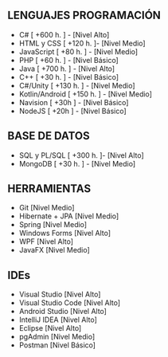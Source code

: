 <h2>LENGUAJES PROGRAMACIÓN</h2>

<ul>
  <li> C# [ +600 h. ] - [Nivel Alto] </li>
  <li> HTML y CSS [ +120 h. ]- [Nivel Medio] </li>
  <li> JavaScript [ +80 h. ] - [Nivel Medio] </li>
  <li> PHP [ +60 h. ] - [Nivel Básico] </li>
  <li> Java [ +700 h. ] - [Nivel Alto] </li>
  <li> C++ [ +30 h. ] - [Nivel Básico] </li>
  <li> C#/Unity [ +130 h. ] - [Nivel Medio] </li>
  <li> Kotlin/Android [ +150 h. ] - [Nivel Medio] </li>
  <li> Navision [ +30h ] - [Nivel Básico] </li>
  <li> NodeJS [ +20h ] - [Nivel Básico] </li>
</ul>


<h2>BASE DE DATOS</h2>

<ul>
  <li> SQL y PL/SQL [ +300 h. ]- [Nivel Alto] </li>
  <li> MongoDB [ +30 h. ] - [Nivel Medio] </li>
</ul>


<h2>HERRAMIENTAS</h2>

<ul>
  <li> Git [Nivel Medio] </li>
  <li> Hibernate + JPA [Nivel Medio] </li>
  <li> Spring [Nivel Medio] </li>
  <li> Windows Forms [Nivel Alto] </li>
  <li> WPF [Nivel Alto] </li>
  <li> JavaFX [Nivel Medio] </li>
</ul>


<h2>IDEs</h2>

<ul>
  <li> Visual Studio [Nivel Alto] </li>
  <li> Visual Studio Code [Nivel Alto] </li>
  <li> Android Studio [Nivel Alto] </li>
  <li> IntelliJ IDEA [Nivel Alto] </li>
  <li> Eclipse [Nivel Alto] </li>
  <li> pgAdmin [Nivel Medio] </li>
  <li> Postman [Nivel Básico] </li>
</ul>
